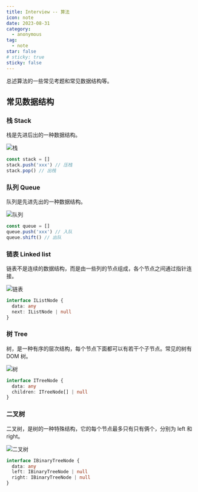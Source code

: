 ```yaml
---
title: Interview -- 算法
icon: note
date: 2023-08-31
category:
  - anonymous
tag:
  - note
star: false
# sticky: true
sticky: false
---
```


总述算法的一些常见考题和常见数据结构等。

## 常见数据结构

### 栈 Stack

栈是先进后出的一种数据结构。

![栈](https://cdn.jsdelivr.net/gh/rayadaschn/blogImage@master/img/202308310907807.png)

```js
const stack = []
stack.push('xxx') // 压栈
stack.pop() // 出栈
```

### 队列 Queue

队列是先进先出的一种数据结构。

![队列](https://cdn.jsdelivr.net/gh/rayadaschn/blogImage@master/img/202308310909775.png)

```js
const queue = []
queue.push('xxx') // 入队
queue.shift() // 出队
```

### 链表 Linked list

链表不是连续的数据结构，而是由一些列的节点组成，各个节点之间通过指针连接。

![链表](https://cdn.jsdelivr.net/gh/rayadaschn/blogImage@master/img/202308310912878.png)

```ts
interface IListNode {
  data: any
  next: IListNode | null
}
```

### 树 Tree

树，是一种有序的层次结构，每个节点下面都可以有若干个子节点。常见的树有 DOM 树。

![树](https://cdn.jsdelivr.net/gh/rayadaschn/blogImage@master/img/202308310915590.png)

```ts
interface ITreeNode {
  data: any
  children: ITreeNode[] | null
}
```

### 二叉树

二叉树，是树的一种特殊结构，它的每个节点最多只有只有俩个，分别为 left 和 right。

![二叉树](https://cdn.jsdelivr.net/gh/rayadaschn/blogImage@master/img/202308310917757.png)

```ts
interface IBinaryTreeNode {
  data: any
  left: IBinaryTreeNode | null
  right: IBinaryTreeNode | null
}
```
